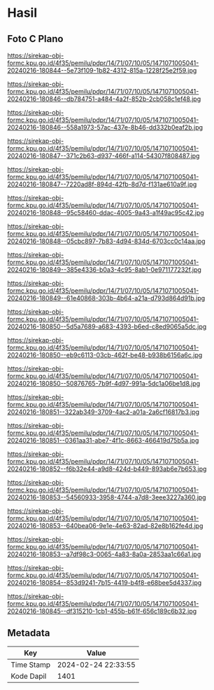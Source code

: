 # Hasil

## Foto C Plano

https://sirekap-obj-formc.kpu.go.id/4f35/pemilu/pdpr/14/71/07/10/05/1471071005041-20240216-180844--5e73f109-1b82-4312-815a-1228f25e2f59.jpg

https://sirekap-obj-formc.kpu.go.id/4f35/pemilu/pdpr/14/71/07/10/05/1471071005041-20240216-180846--db784751-a484-4a2f-852b-2cb058c1ef48.jpg

https://sirekap-obj-formc.kpu.go.id/4f35/pemilu/pdpr/14/71/07/10/05/1471071005041-20240216-180846--558a1973-57ac-437e-8b46-dd332b0eaf2b.jpg

https://sirekap-obj-formc.kpu.go.id/4f35/pemilu/pdpr/14/71/07/10/05/1471071005041-20240216-180847--371c2b63-d937-466f-a114-54307f808487.jpg

https://sirekap-obj-formc.kpu.go.id/4f35/pemilu/pdpr/14/71/07/10/05/1471071005041-20240216-180847--7220ad8f-894d-42fb-8d7d-f131ae610a9f.jpg

https://sirekap-obj-formc.kpu.go.id/4f35/pemilu/pdpr/14/71/07/10/05/1471071005041-20240216-180848--95c58460-ddac-4005-9a43-a1f49ac95c42.jpg

https://sirekap-obj-formc.kpu.go.id/4f35/pemilu/pdpr/14/71/07/10/05/1471071005041-20240216-180848--05cbc897-7b83-4d94-834d-6703cc0c14aa.jpg

https://sirekap-obj-formc.kpu.go.id/4f35/pemilu/pdpr/14/71/07/10/05/1471071005041-20240216-180849--385e4336-b0a3-4c95-8ab1-0e971177232f.jpg

https://sirekap-obj-formc.kpu.go.id/4f35/pemilu/pdpr/14/71/07/10/05/1471071005041-20240216-180849--61e40868-303b-4b64-a21a-d793d864d91b.jpg

https://sirekap-obj-formc.kpu.go.id/4f35/pemilu/pdpr/14/71/07/10/05/1471071005041-20240216-180850--5d5a7689-a683-4393-b6ed-c8ed9065a5dc.jpg

https://sirekap-obj-formc.kpu.go.id/4f35/pemilu/pdpr/14/71/07/10/05/1471071005041-20240216-180850--eb9c6113-03cb-462f-be48-b938b6156a6c.jpg

https://sirekap-obj-formc.kpu.go.id/4f35/pemilu/pdpr/14/71/07/10/05/1471071005041-20240216-180850--50876765-7b9f-4d97-991a-5dc1a06be1d8.jpg

https://sirekap-obj-formc.kpu.go.id/4f35/pemilu/pdpr/14/71/07/10/05/1471071005041-20240216-180851--322ab349-3709-4ac2-a01a-2a6cf16817b3.jpg

https://sirekap-obj-formc.kpu.go.id/4f35/pemilu/pdpr/14/71/07/10/05/1471071005041-20240216-180851--0361aa31-abe7-4f1c-8663-466419d75b5a.jpg

https://sirekap-obj-formc.kpu.go.id/4f35/pemilu/pdpr/14/71/07/10/05/1471071005041-20240216-180852--f6b32e44-a9d8-424d-b449-893ab6e7b653.jpg

https://sirekap-obj-formc.kpu.go.id/4f35/pemilu/pdpr/14/71/07/10/05/1471071005041-20240216-180853--54560933-3958-4744-a7d8-3eee3227a360.jpg

https://sirekap-obj-formc.kpu.go.id/4f35/pemilu/pdpr/14/71/07/10/05/1471071005041-20240216-180853--640bea06-9e1e-4e63-82ad-82e8b162fe4d.jpg

https://sirekap-obj-formc.kpu.go.id/4f35/pemilu/pdpr/14/71/07/10/05/1471071005041-20240216-180853--a7df98c3-0065-4a83-8a0a-2853aa1c66a1.jpg

https://sirekap-obj-formc.kpu.go.id/4f35/pemilu/pdpr/14/71/07/10/05/1471071005041-20240216-180854--853d9241-7b15-4419-b4f8-e68bee5d4337.jpg

https://sirekap-obj-formc.kpu.go.id/4f35/pemilu/pdpr/14/71/07/10/05/1471071005041-20240216-180845--df315210-1cb1-455b-b61f-656c189c6b32.jpg


## Metadata

| Key        | Value               |
| ---------- | ------------------- |
| Time Stamp | 2024-02-24 22:33:55 |
| Kode Dapil | 1401                |



